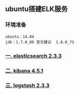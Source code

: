 
## ubuntu搭建ELK服务

### 环境准备

```
ubuntu：14.04
jdk：1.7.0_80 官方建议  1.8.0_73
```

### [一. elasticsearch 2.3.3](https://github.com/yuexing0921/ELK/blob/master/install/es2.x@Install.md)
### [二. kibana 4.5.1](https://github.com/yuexing0921/ELK/blob/master/install/kibana4.x@Install.md)
### [三. logstash 2.3.3](https://github.com/yuexing0921/ELK/blob/master/install/logstash2.x@Install.md)




